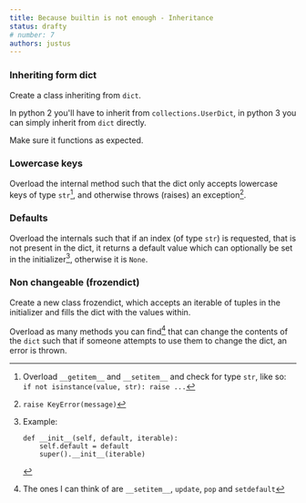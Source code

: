 ```yaml
---
title: Because builtin is not enough - Inheritance
status: drafty
# number: 7
authors: justus
---
```


### Inheriting form dict

Create a class inheriting from `dict`.

In python 2 you'll have to inherit from `collections.UserDict`, in python 3  you can simply inherit from `dict` directly.

Make sure it functions as expected.

### Lowercase keys

Overload the internal method such that the dict only accepts lowercase keys of type `str`[^only_str], and otherwise throws (raises) an exception[^raise].

[^only_str]:
    Overload `__getitem__` and `__setitem__` and check for type `str`, like so: `if not isinstance(value, str): raise ...`

[^raise]:
    `raise KeyError(message)`

### Defaults

Overload the internals such that if an index (of type `str`) is requested, that is not present in the dict, it returns a default value which can optionally be set in the initializer[^default], otherwise it is `None`.

[^default]:
    Example:

        def __init__(self, default, iterable):
            self.default = default
            super().__init__(iterable)


### Non changeable (frozendict)

Create a new class frozendict, which accepts an iterable of tuples in the initializer and fills the dict with the values within.

Overload as many methods you can find[^altering] that can change the contents of the `dict` such that if someone attempts to use them to change the dict, an error is thrown.

[^altering]:
    The ones I can think of are `__setitem__`, `update`, `pop` and `setdefault`
